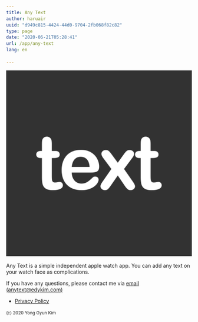 ```yaml
---
title: Any Text
author: haruair
uuid: "d949c815-4424-44d0-9704-2fb068f82c82"
type: page
date: "2020-06-21T05:28:41"
url: /app/any-text
lang: en

---
```


![](icon.png)

Any Text is a simple independent apple watch app. You can add any text on your watch face as complications.

If you have any questions, please contact me via [email (anytext@edykim.com)](mailto:anytext@edykim.com)

- [Privacy Policy](/app/any-text/privacy-policy)

<small>(c) 2020 Yong Gyun Kim</small>
